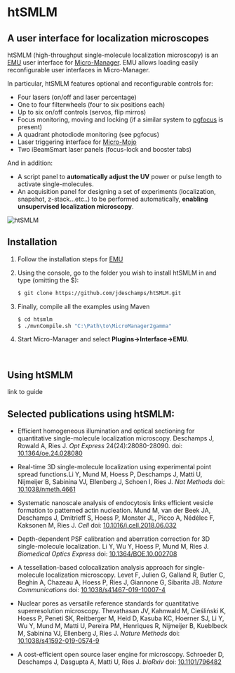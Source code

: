 # htSMLM

## A user interface for localization microscopes

htSMLM (high-throughput single-molecule localization microscopy) is an [EMU]( https://github.com/jdeschamps/EMU ) user interface for [Micro-Manager](https://micro-manager.org/wiki/Micro-Manager). EMU allows loading easily reconfigurable user interfaces in Micro-Manager. 

In particular, htSMLM features optional and reconfigurable controls for:

- Four lasers (on/off and laser percentage)
- One to four filterwheels (four to six positions each)
- Up to six on/off controls (servos, flip mirros)
- Focus monitoring, moving and locking (if a similar system to [pgfocus]( http://big.umassmed.edu/wiki/index.php/PgFocus ) is present)
- A quadrant photodiode monitoring (see pgfocus)
- Laser triggering interface for [Micro-Mojo]( https://github.com/jdeschamps/MicroMojo )
- Two iBeamSmart laser panels (focus-lock and booster tabs)

And in addition:

- A script panel to **automatically adjust the UV** power or pulse length to activate single-molecules.
- An acquisition panel for designing a set of experiments (localization, snapshot, z-stack...etc..) to be performed automatically, **enabling unsupervised localization microscopy**.



![htSMLM](img/htsmlm.png)



## Installation

1. Follow the installation steps for [EMU](https://github.com/jdeschamps/EMU)

2. Using the console, go to the folder you wish to install htSMLM in and type (omitting the $):

   ```bash
   $ git clone https://github.com/jdeschamps/htSMLM.git
   ```

3. Finally, compile all the examples using Maven

   ```bash
   $ cd htsmlm
   $ ./mvnCompile.sh "C:\Path\to\MicroManager2gamma"
   ```

4. Start Micro-Manager and select **Plugins->Interface->EMU**.

<br>

## Using htSMLM

link to guide





## Selected publications using htSMLM:

- Efficient homogeneous illumination and optical sectioning for quantitative single-molecule localization microscopy. 
  Deschamps J, Rowald A, Ries J. 
  *Opt Express* 24(24):28080-28090. doi: [10.1364/oe.24.028080](http://dx.doi.org/10.1364/oe.24.028080)

- Real-time 3D single-molecule localization using experimental point spread functions.Li Y, Mund M, Hoess P, Deschamps J, Matti U, Nijmeijer B, Sabinina VJ, Ellenberg J, Schoen I, Ries J.
  *Nat Methods* doi: [10.1038/nmeth.4661](http://dx.doi.org/10.1038/nmeth.4661)

- Systematic nanoscale analysis of endocytosis links efficient vesicle formation to patterned actin nucleation.
  Mund M, van der Beek JA, Deschamps J, Dmitrieff S, Hoess P, Monster JL, Picco A, Nédélec F, Kaksonen M, Ries J.
  *Cell* doi: [10.1016/j.cell.2018.06.032](http://dx.doi.org/10.1016/j.cell.2018.06.032)

- Depth-dependent PSF calibration and aberration correction for 3D single-molecule localization. 
  Li Y, Wu Y, Hoess P, Mund M, Ries J.
  *Biomedical Optics Express* doi: [10.1364/BOE.10.002708](http://dx.doi.org/10.1364/BOE.10.002708)

- A tessellation-based colocalization analysis approach for single-molecule localization microscopy.
  Levet F, Julien G, Galland R, Butler C, Beghin A, Chazeau A, Hoess P, Ries J, Giannone G, Sibarita JB.
  *Nature Communications* doi: [10.1038/s41467-019-10007-4](http://dx.doi.org/10.1038/s41467-019-10007-4)

- Nuclear pores as versatile reference standards for quantitative superresolution microscopy.
  Thevathasan JV, Kahnwald M, Cieśliński K, Hoess P, Peneti SK, Reitberger M, Heid D, Kasuba KC, Hoerner SJ, Li Y, Wu Y, Mund M, Matti U, Pereira PM, Henriques R, Nijmeijer B, Kueblbeck M, Sabinina VJ, Ellenberg J, Ries J.
  *Nature Methods* doi: [10.1038/s41592-019-0574-9](http://dx.doi.org/10.1038/s41592-019-0574-9)

- A cost-efficient open source laser engine for microscopy.
  Schroeder D, Deschamps J, Dasgupta A, Matti U, Ries J.
  *bioRxiv* doi: [10.1101/796482](http://dx.doi.org/10.1101/796482)

  

